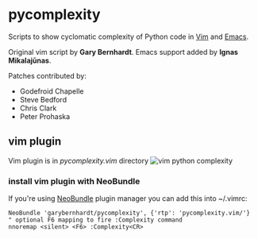 # pycomplexity

Scripts to show cyclomatic complexity of Python code in [Vim][VimHome] and [Emacs][EmacsHome].

Original vim script by **Gary Bernhardt**. Emacs support added by **Ignas Mikalajūnas**.

Patches contributed by:

 * Godefroid Chapelle
 * Steve Bedford
 * Chris Clark
 * Peter Prohaska


## vim plugin
Vim plugin is in *pycomplexity.vim* directory
![vim python complexity][VimScreenshot]

### install vim plugin with NeoBundle
If you're using [NeoBundle][NeoBundleRepository] plugin manager you can add this into ~/.vimrc:

```viml
NeoBundle 'garybernhardt/pycomplexity', {'rtp': 'pycomplexity.vim/'}
" optional F6 mapping to fire :Complexity command
nnoremap <silent> <F6> :Complexity<CR>
```

[VimHome]:http://www.vim.org/
[EmacsHome]:http://www.gnu.org/software/emacs/
[NeoBundleRepository]:https://github.com/Shougo/neobundle.vim
[VimScreenshot]:http://blog.extracheese.org/images/vim_complexity.png
